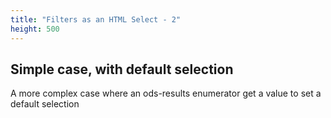 ```yaml
---
title: "Filters as an HTML Select - 2"
height: 500
---
```


## Simple case, with default selection

A more complex case where an ods-results enumerator get a value to set a default selection
